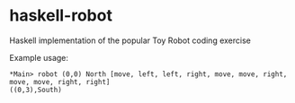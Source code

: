 # haskell-robot

Haskell implementation of the popular Toy Robot coding exercise

Example usage:

```
*Main> robot (0,0) North [move, left, left, right, move, move, right, move, move, right, right]
((0,3),South)
```
